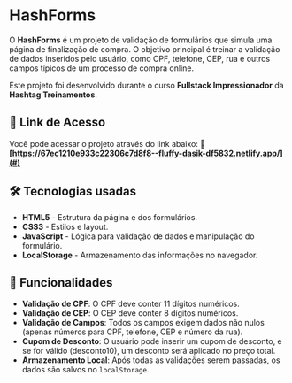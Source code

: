 # HashForms

O **HashForms** é um projeto de validação de formulários que simula uma página de finalização de compra. O objetivo principal é treinar a validação de dados inseridos pelo usuário, como CPF, telefone, CEP, rua e outros campos típicos de um processo de compra online.

Este projeto foi desenvolvido durante o curso **Fullstack Impressionador** da **Hashtag Treinamentos**.

## 🚀 Link de Acesso

Você pode acessar o projeto através do link abaixo:
🔗 **[https://67ec1210e933c22306c7d8f8--fluffy-dasik-df5832.netlify.app/](#)**

## 🛠 Tecnologias usadas

- **HTML5** - Estrutura da página e dos formulários.
- **CSS3** - Estilos e layout.
- **JavaScript** - Lógica para validação de dados e manipulação do formulário.
- **LocalStorage** - Armazenamento das informações no navegador.

## 🔹 Funcionalidades

- **Validação de CPF**: O CPF deve conter 11 dígitos numéricos.
- **Validação de CEP**: O CEP deve conter 8 dígitos numéricos.
- **Validação de Campos**: Todos os campos exigem dados não nulos (apenas números para CPF, telefone, CEP e número da rua).
- **Cupom de Desconto**: O usuário pode inserir um cupom de desconto, e se for válido (desconto10), um desconto será aplicado no preço total.
- **Armazenamento Local**: Após todas as validações serem passadas, os dados são salvos no `localStorage`.
